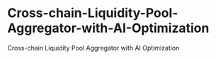# Cross-chain-Liquidity-Pool-Aggregator-with-AI-Optimization
Cross-chain Liquidity Pool Aggregator with AI Optimization
